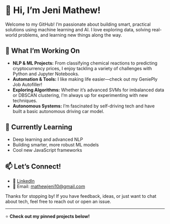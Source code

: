# 👋 Hi, I’m Jeni Mathew!

Welcome to my GitHub! I’m passionate about building smart, practical solutions using machine learning and AI. I love exploring data, solving real-world problems, and learning new things along the way.

## 🚀 What I’m Working On

- **NLP & ML Projects:** From classifying chemical reactions to predicting cryptocurrency prices, I enjoy tackling a variety of challenges with Python and Jupyter Notebooks.
- **Automation & Tools:** I like making life easier—check out my GeniePly Job Autofiller!
- **Exploring Algorithms:** Whether it’s advanced SVMs for imbalanced data or DBSCAN clustering, I’m always up for experimenting with new techniques.
- **Autonomous Systems:** I’m fascinated by self-driving tech and have built a basic autonomous driving car model.

## 🌱 Currently Learning

- Deep learning and advanced NLP
- Building smarter, more robust ML models
- Cool new JavaScript frameworks

## 📫 Let’s Connect!

- 💼 [LinkedIn](https://www.linkedin.com/in/jeni-mathew-346253209/)  
- 📧 Email: mathewjeni10@gmail.com

Thanks for stopping by! If you have feedback, ideas, or just want to chat about tech, feel free to reach out or open an issue.

---

⭐️ **Check out my pinned projects below!**
